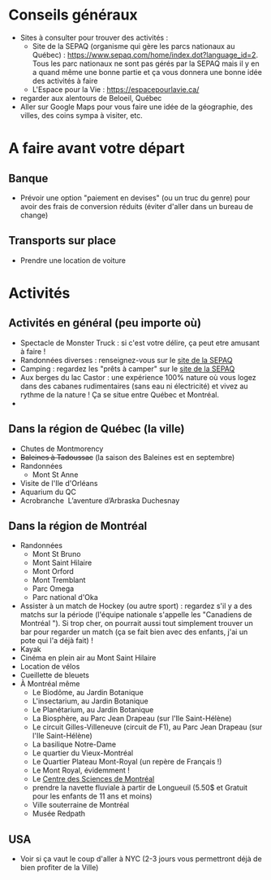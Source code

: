 # Conseils généraux
- Sites à consulter pour trouver des activités : 
	- Site de la SEPAQ (organisme qui gère les parcs nationaux au Québec) : https://www.sepaq.com/home/index.dot?language_id=2. Tous les parc nationaux ne sont pas gérés par la SEPAQ mais il y en a quand même une bonne partie et ça vous donnera une bonne idée des activités à faire
	- L'Espace pour la Vie : https://espacepourlavie.ca/
- regarder aux alentours de Beloeil, Québec
- Aller sur Google Maps pour vous faire une idée de la géographie, des villes, des coins sympa à visiter, etc.
# A faire avant votre départ
## Banque
- Prévoir une option "paiement en devises" (ou un truc du genre) pour avoir des frais de conversion réduits (éviter d'aller dans un bureau de change)
## Transports sur place
- Prendre une location de voiture

# Activités
## Activités en général (peu importe où)
- Spectacle de Monster Truck : si c'est votre délire, ça peut etre amusant à faire !
- Randonnées diverses : renseignez-vous sur le [site de la SEPAQ](https://www.sepaq.com/home/index.dot?language_id=2)
- Camping : regardez les "prêts à camper" sur le [site de la SEPAQ](https://www.sepaq.com/home/index.dot?language_id=2)
- Aux berges du lac Castor : une expérience 100% nature où vous logez dans des cabanes rudimentaires (sans eau ni électricité) et vivez au rythme de la nature ! Ça se situe entre Québec et Montréal.
- 
## Dans la région de Québec (la ville)
- Chutes de Montmorency
- ~~Baleines à Tadoussac~~ (la saison des Baleines est en septembre)
- Randonnées
	- Mont St Anne
- Visite de l'Ile d'Orléans
- Aquarium du QC 
- Acrobranche  L’aventure d’Arbraska Duchesnay
## Dans la région de Montréal
- Randonnées
	- Mont St Bruno
	- Mont Saint Hilaire
	- Mont Orford
	- Mont Tremblant
	- Parc Omega
	- Parc national d'Oka
- Assister à un match de Hockey (ou autre sport) : regardez s'il y a des matchs sur la période (l'équipe nationale s'appelle les "Canadiens de Montréal "). Si trop cher, on pourrait aussi tout simplement trouver un bar pour regarder un match (ça se fait bien avec des enfants, j'ai un pote qui l'a déjà fait) !
- Kayak
- Cinéma en plein air au Mont Saint Hilaire
- Location de vélos
- Cueillette de bleuets
- À Montréal même
	- Le Biodôme, au Jardin Botanique
	- L'insectarium, au Jardin Botanique
	- Le Planétarium, au Jardin Botanique
	- La Biosphère, au Parc Jean Drapeau (sur l'Ile Saint-Hélène)
	- Le circuit Gilles-Villeneuve (circuit de F1), au Parc Jean Drapeau (sur l'Ile Saint-Hélène)
	- La basilique Notre-Dame
	- Le quartier du Vieux-Montréal
	- Le Quartier Plateau Mont-Royal (un repère de Français !)
	- Le Mont Royal, évidemment !
	- Le [Centre des Sciences de Montréal](https://www.centredessciencesdemontreal.com/)
	- prendre la navette fluviale à partir de Longueuil (5.50$ et Gratuit pour les enfants de 11 ans et moins)  
	- Ville souterraine de Montréal
	- Musée Redpath
## USA
- Voir si ça vaut le coup d'aller à NYC (2-3 jours vous permettront déjà de bien profiter de la Ville)
